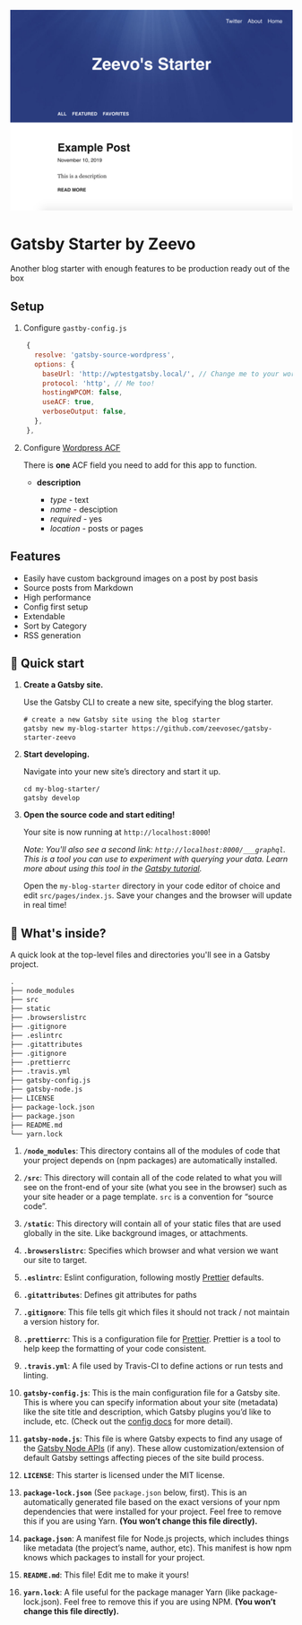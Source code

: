 ![Home Page](./docs/homepage.png)

# Gatsby Starter by Zeevo

Another blog starter with enough features to be production ready out of the box

## Setup

1. Configure `gastby-config.js`

```js
    {
      resolve: 'gatsby-source-wordpress',
      options: {
        baseUrl: 'http://wptestgatsby.local/', // Change me to your wordpress location
        protocol: 'http', // Me too!
        hostingWPCOM: false,
        useACF: true,
        verboseOutput: false,
      },
    },
```

2. Configure [Wordpress ACF](https://www.advancedcustomfields.com/)

   There is **one** ACF field you need to add for this app to function.

   - **description**

     - _type_ - text
     - _name_ - desciption
     - _required_ - yes
     - _location_ - posts or pages

## Features

- Easily have custom background images on a post by post basis
- Source posts from Markdown
- High performance
- Config first setup
- Extendable
- Sort by Category
- RSS generation

## 🚀 Quick start

1.  **Create a Gatsby site.**

    Use the Gatsby CLI to create a new site, specifying the blog starter.

    ```shell
    # create a new Gatsby site using the blog starter
    gatsby new my-blog-starter https://github.com/zeevosec/gatsby-starter-zeevo
    ```

1.  **Start developing.**

    Navigate into your new site’s directory and start it up.

    ```shell
    cd my-blog-starter/
    gatsby develop
    ```

1.  **Open the source code and start editing!**

    Your site is now running at `http://localhost:8000`!

    _Note: You'll also see a second link: _`http://localhost:8000/___graphql`_. This is a tool you can use to experiment with querying your data. Learn more about using this tool in the [Gatsby tutorial](https://www.gatsbyjs.org/tutorial/part-five/#introducing-graphiql)._

    Open the `my-blog-starter` directory in your code editor of choice and edit `src/pages/index.js`. Save your changes and the browser will update in real time!

## 🧐 What's inside?

A quick look at the top-level files and directories you'll see in a Gatsby project.

    .
    ├── node_modules
    ├── src
    ├── static
    ├── .browserslistrc
    ├── .gitignore
    ├── .eslintrc
    ├── .gitattributes
    ├── .gitignore
    ├── .prettierrc
    ├── .travis.yml
    ├── gatsby-config.js
    ├── gatsby-node.js
    ├── LICENSE
    ├── package-lock.json
    ├── package.json
    ├── README.md
    └── yarn.lock

1.  **`/node_modules`**: This directory contains all of the modules of code that your project depends on (npm packages) are automatically installed.

2.  **`/src`**: This directory will contain all of the code related to what you will see on the front-end of your site (what you see in the browser) such as your site header or a page template. `src` is a convention for “source code”.

3.  **`/static`**: This directory will contain all of your static files that are used globally in the site. Like background images, or attachments.

4.  **`.browserslistrc`**: Specifies which browser and what version we want our site to target.

5.  **`.eslintrc`**: Eslint configuration, following mostly [Prettier](https://prettier.io/) defaults.

6.  **`.gitattributes`**: Defines git attributes for paths

7.  **`.gitignore`**: This file tells git which files it should not track / not maintain a version history for.

8.  **`.prettierrc`**: This is a configuration file for [Prettier](https://prettier.io/). Prettier is a tool to help keep the formatting of your code consistent.

9.  **`.travis.yml`**: A file used by Travis-CI to define actions or run tests and linting.

10. **`gatsby-config.js`**: This is the main configuration file for a Gatsby site. This is where you can specify information about your site (metadata) like the site title and description, which Gatsby plugins you’d like to include, etc. (Check out the [config docs](https://www.gatsbyjs.org/docs/gatsby-config/) for more detail).

11. **`gatsby-node.js`**: This file is where Gatsby expects to find any usage of the [Gatsby Node APIs](https://www.gatsbyjs.org/docs/node-apis/) (if any). These allow customization/extension of default Gatsby settings affecting pieces of the site build process.
12. **`LICENSE`**: This starter is licensed under the MIT license.

13. **`package-lock.json`** (See `package.json` below, first). This is an automatically generated file based on the exact versions of your npm dependencies that were installed for your project. Feel free to remove this if you are using Yarn. **(You won’t change this file directly).**

14. **`package.json`**: A manifest file for Node.js projects, which includes things like metadata (the project’s name, author, etc). This manifest is how npm knows which packages to install for your project.

15. **`README.md`**: This file! Edit me to make it yours!

16. **`yarn.lock`**: A file useful for the package manager Yarn (like package-lock.json). Feel free to remove this if you are using NPM. **(You won’t change this file directly).**
